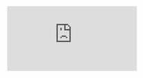 ![Visual Flow Instagram Application](https://github.com/tomsnep/web-app-from-scratch/blob/master/week-3/visual-flow.pdf)
